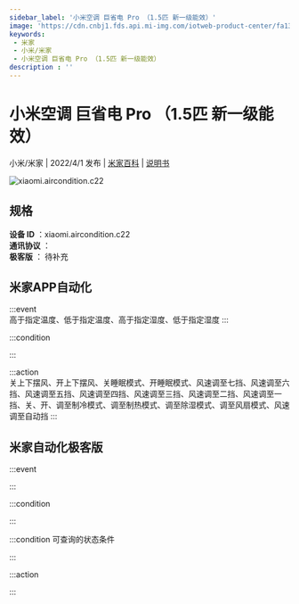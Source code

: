 ```yaml
---
sidebar_label: '小米空调 巨省电 Pro （1.5匹 新一级能效）'
image: 'https://cdn.cnbj1.fds.api.mi-img.com/iotweb-product-center/fa13480e53bd092cfa377c4bec810c26_1642148426061.png?GalaxyAccessKeyId=AKVGLQWBOVIRQ3XLEW&Expires=9223372036854775807&Signature=Upeq3/1PqPa7snMachZTe9lSpFs='
keywords: 
 - 米家
 - 小米/米家
 - 小米空调 巨省电 Pro （1.5匹 新一级能效）
description : ''
---
```

# 小米空调 巨省电 Pro （1.5匹 新一级能效）

小米/米家 | 2022/4/1 发布 | [米家百科](https://home.mi.com/webapp/content/baike/product/index.html?model=xiaomi.aircondition.c22) | [说明书](https://home.mi.com/views/introduction.html?model=xiaomi.aircondition.c22&region=cn)

![xiaomi.aircondition.c22](https://cdn.cnbj1.fds.api.mi-img.com/iotweb-product-center/fa13480e53bd092cfa377c4bec810c26_1642148426061.png?GalaxyAccessKeyId=AKVGLQWBOVIRQ3XLEW&Expires=9223372036854775807&Signature=Upeq3/1PqPa7snMachZTe9lSpFs=)

## 规格  
> 
**设备 ID** ：xiaomi.aircondition.c22  
**通讯协议** ：  
**极客版**  ： 待补充 


## 米家APP自动化  

:::event  
高于指定温度、低于指定温度、高于指定湿度、低于指定湿度
:::

:::condition  

:::

:::action   
关上下摆风、开上下摆风、关睡眠模式、开睡眠模式、风速调至七挡、风速调至六挡、风速调至五挡、风速调至四挡、风速调至三挡、风速调至二挡、风速调至一挡、关、开、调至制冷模式、调至制热模式、调至除湿模式、调至风扇模式、风速调至自动挡
:::

## 米家自动化极客版  

:::event  

:::

:::condition  

:::

:::condition 可查询的状态条件  

:::

:::action  

:::

        

